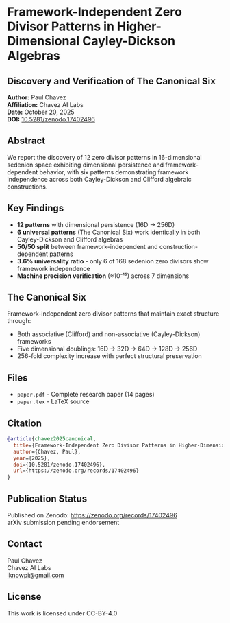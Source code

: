 # Framework-Independent Zero Divisor Patterns in Higher-Dimensional Cayley-Dickson Algebras

## Discovery and Verification of The Canonical Six

**Author:** Paul Chavez  
**Affiliation:** Chavez AI Labs  
**Date:** October 20, 2025  
**DOI:** [10.5281/zenodo.17402496](https://doi.org/10.5281/zenodo.17402496)

## Abstract

We report the discovery of 12 zero divisor patterns in 16-dimensional sedenion space exhibiting dimensional persistence and framework-dependent behavior, with six patterns demonstrating framework independence across both Cayley-Dickson and Clifford algebraic constructions.

## Key Findings

- **12 patterns** with dimensional persistence (16D → 256D)
- **6 universal patterns** (The Canonical Six) work identically in both Cayley-Dickson and Clifford algebras
- **50/50 split** between framework-independent and construction-dependent patterns
- **3.6% universality ratio** - only 6 of 168 sedenion zero divisors show framework independence
- **Machine precision verification** (≈10⁻¹⁵) across 7 dimensions

## The Canonical Six

Framework-independent zero divisor patterns that maintain exact structure through:
- Both associative (Clifford) and non-associative (Cayley-Dickson) frameworks
- Five dimensional doublings: 16D → 32D → 64D → 128D → 256D
- 256-fold complexity increase with perfect structural preservation

## Files

- `paper.pdf` - Complete research paper (14 pages)
- `paper.tex` - LaTeX source

## Citation
```bibtex
@article{chavez2025canonical,
  title={Framework-Independent Zero Divisor Patterns in Higher-Dimensional Cayley-Dickson Algebras: Discovery and Verification of The Canonical Six},
  author={Chavez, Paul},
  year={2025},
  doi={10.5281/zenodo.17402496},
  url={https://zenodo.org/records/17402496}
}
```

## Publication Status

Published on Zenodo: https://zenodo.org/records/17402496  
arXiv submission pending endorsement

## Contact

Paul Chavez  
Chavez AI Labs  
iknowpi@gmail.com

## License

This work is licensed under CC-BY-4.0
